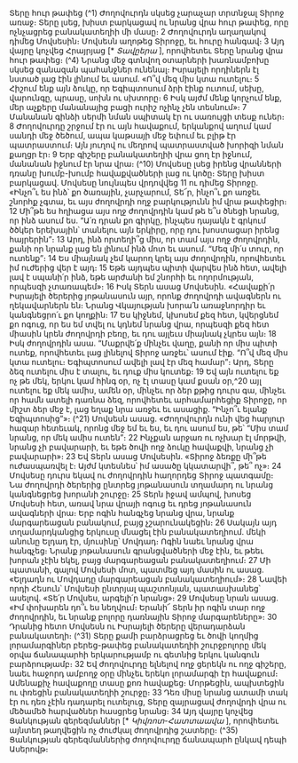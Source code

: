 
Տերը հուր թափեց
(^1) Ժողովուրդն սկսեց չարաչար տրտնջալ Տիրոջ առաջ։ Տերը լսեց, խիստ բարկացավ ու նրանց վրա հուր թափեց, որը
ոչնչացրեց բանակատեղիի մի մասը։ 2 Ժողովուրդն աղաղակով դիմեց Մովսեսին։ Մովսեսն աղոթեց Տիրոջը, եւ հուրը
հանգավ։ 3 Այդ վայրը կոչվեց Հրայրյաց [* _Տավըերա_ ], որովհետեւ Տերը նրանց վրա հուր թափեց։
(^4) Նրանց մեջ գտնվող օտարների խառնամբոխը սկսեց զանազան պահանջներ ունենալ։ Իսրայելի որդիներն էլ
նստած լաց էին լինում եւ ասում. «Ո՞վ մեզ միս կտա ուտելու։ 5 Հիշում ենք այն ձուկը, որ Եգիպտոսում ձրի էինք ուտում,
սեխը, վարունգը, պրասը, սոխն ու սխտորը։ 6 Իսկ այժմ մենք կորչում ենք, մեր աչքերը մանանայից բացի ուրիշ ոչինչ չեն
տեսնում»։ 7 Մանանան գինձի սերմի նման սպիտակ էր ու սառույցի տեսք ուներ։ 8 Ժողովուրդը շրջում էր ու այն
հավաքում, երկանքով աղում կամ սանդի մեջ ծեծում, ապա կաթսայի մեջ եփում եւ բլիթ էր պատրաստում։ Այն յուղով
ու մեղրով պատրաստված խորիզի նման քաղցր էր։ 9 Երբ գիշերը բանակատեղիի վրա ցող էր իջնում, մանանան իջնում
էր նրա վրա։
(^10) Մովսեսը լսեց իրենց վրանների դռանը խումբ-խումբ հավաքվածների լաց ու կոծը։ Տերը խիստ բարկացավ.
Մովսեսը նույնպես վրդովվեց 11 ու դիմեց Տիրոջը. «Ինչո՞ւ ես ինձ՝ քո ծառային, չարչարում, Տե՜ր, ինչո՞ւ քո առջեւ շնորհք
չգտա, եւ այս ժողովրդի ողջ բարկությունն իմ վրա թափեցիր։ 12 Մի՞թե ես հղիացա այս ողջ ժողովրդին կամ թե ե՞ս ծնեցի
նրանց, որ ինձ ասում ես. “Ա՛ռ դրան քո գիրկը, ինչպես դայակն է գրկում ծծկեր երեխային՝ տանելու այն երկիրը, որը դու
խոստացար իրենց հայրերին”։ 13 Արդ, ինձ որտեղի՞ց միս, որ տամ այս ողջ ժողովրդին, քանի որ նրանք լաց են լինում ինձ
մոտ եւ ասում. “Մեզ մի՛ս տուր, որ ուտենք”։ 14 Ես միայնակ չեմ կարող կրել այս ժողովրդին, որովհետեւ իմ ուժերից վեր է
այդ։ 15 Եթե այդպես պիտի վարվես ինձ հետ, ավելի լավ է սպանի՛ր ինձ, եթե արժանի եմ շնորհի եւ ողորմության, որպեսզի
չտառապեմ»։ 16 Իսկ Տերն ասաց Մովսեսին. «Հավաքի՛ր Իսրայելի ծերերից յոթանասուն այր, որոնք ժողովրդի
ավագներն ու ղեկավարներն են։ Նրանց Վկայության խորա՛ն առաջնորդիր եւ կանգնեցրո՛ւ քո կողքին։ 17 Ես կիջնեմ,
կխոսեմ քեզ հետ, կվերցնեմ քո ոգուց, որ ես եմ տվել ու կդնեմ նրանց վրա, որպեսզի քեզ հետ միասին կրեն ժողովրդի
բեռը, եւ դու այլեւս միայնակ չկրես այն։ 18 Իսկ ժողովրդին ասա. “Մաքրվե՛ք մինչեւ վաղը, քանի որ միս պիտի ուտեք,
որովհետեւ լաց լինելով Տիրոջ առջեւ՝ ասում էիք. “Ո՞վ մեզ միս կտա ուտելու։ Եգիպտոսում ավելի լավ էր մեզ համար”։
Արդ, Տերը ձեզ ուտելու միս է տալու, եւ դուք միս կուտեք։ 19 Եվ այն ուտելու եք ոչ թե մեկ, երկու կամ հինգ օր, ոչ էլ տասը
կամ քսան օր,^20 այլ ուտելու եք մեկ ամիս, ամեն օր, մինչեւ որ ձեր քթից դուրս գա, մինչեւ որ համն ատելի դառնա ձեզ,
որովհետեւ արհամարհեցիք Տիրոջը, որ միշտ ձեր մեջ է, լաց եղաք նրա առջեւ եւ ասացիք. “Ինչո՞ւ ելանք Եգիպտոսից”»։
(^21) Մովսեսն ասաց. «Ժողովուրդն ունի վեց հարյուր հազար հետեւակ, որոնց մեջ եմ եւ ես, եւ դու ասում ես, թե՝ “Միս
տամ նրանց, որ մեկ ամիս ուտեն”։ 22 Ինչքան արջառ ու ոչխար էլ մորթվի, նրանց չի բավարարի, եւ եթե ծովի ողջ ձուկը
հավաքվի, նրանց չի բավարարի»։ 23 Եվ Տերն ասաց Մովսեսին. «Տիրոջ ձեռքը մի՞թե ուժասպառվել է։ Այժմ կտեսնես՝ իմ
ասածը կկատարվի՞, թե՞ ոչ»։ 24 Մովսեսը դուրս եկավ ու ժողովրդին հաղորդեց Տիրոջ պատգամը։ Նա ժողովրդի ծերերից
ընտրեց յոթանասուն տղամարդ ու նրանց կանգնեցրեց խորանի շուրջը։ 25 Տերն իջավ ամպով, խոսեց Մովսեսի հետ,
առավ նրա վրայի ոգուց եւ դրեց յոթանասուն ավագների վրա։ Երբ ոգին հանգչեց նրանց վրա, նրանք մարգարեացան
բանակում, բայց չշարունակեցին։ 26 Սակայն այդ տղամարդկանցից երկուսը մնացել էին բանակատեղիում. մեկի անունը
Ելդադ էր, մյուսինը՝ Մովդադ։ Ոգին նաեւ նրանց վրա հանգչեց։ Նրանք յոթանասուն գրանցվածների մեջ էին, եւ թեեւ
խորան չէին եկել, բայց մարգարեացան բանակատեղիում։ 27 Մի պատանի, գալով Մովսեսի մոտ, պատմեց այդ մասին ու
ասաց. «Ելդադն ու Մովդադը մարգարեացան բանակատեղիում»։ 28 Նավեի որդի Հեսուն՝ Մովսեսի ընտրյալ
պաշտոնյան, պատասխանեց՝ ասելով. «Տե՛ր Մովսես, արգելի՛ր նրանց»։ 29 Մովսեսը նրան ասաց. «Իմ փոխարեն դո՞ւ ես
նեղվում։ Երանի՜ Տերն իր ոգին տար ողջ ժողովրդին, եւ նրանք բոլորը դառնային Տիրոջ մարգարեները»։ 30 Դրանից հետո
Մովսեսն ու Իսրայելի ծերերը վերադարձան բանակատեղի։
(^31) Տերը քամի բարձրացրեց եւ ծովի կողմից լորամարգիներ բերեց-թափեց բանակատեղիի շուրջբոլորը մեկ օրվա
ճանապարհի երկարությամբ ու գետնից երկու կանգուն բարձրությամբ։ 32 Եվ ժողովուրդը ելնելով ողջ ցերեկն ու ողջ
գիշերը, նաեւ հաջորդ ամբողջ օրը մինչեւ երեկո լորամարգի էր հավաքում։ Ամենաքիչ հավաքողը տասը քոռ հավաքեց։
Մորթեցին, ապխտեցին ու փռեցին բանակատեղիի շուրջը։ 33 Դեռ միսը նրանց ատամի տակ էր ու դեռ չէին դադարել
ուտելուց, Տերը զայրացավ ժողովրդի վրա ու մեծամեծ հարվածներ հասցրեց նրանց։ 34 Այդ վայրը կոչվեց Ցանկության
գերեզմաններ [* _Կիվռոտ-Հատտաավա_ ], որովհետեւ այնտեղ թաղվեցին ոչ ժուժկալ ժողովրդից շատերը։
(^35) Ցանկության գերեզմաններից ժողովուրդը ճանապարհ ընկավ դեպի Ասերովթ։

